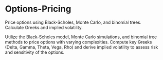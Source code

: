 # Options-Pricing
Price options using Black-Scholes, Monte Carlo, and binomial trees. Calculate Greeks and implied volatility.

Utilize the Black-Scholes model, Monte Carlo simulations, and binomial tree methods to price options with varying complexities. Compute key Greeks (Delta, Gamma, Theta, Vega, Rho) and derive implied volatility to assess risk and sensitivity of the options.
